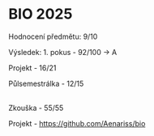 # BIO 2025
Hodnocení předmětu: 9/10

Výsledek: 1. pokus - 92/100 -> A

Projekt - 16/21

Půlsemestrálka - 12/15

<br>
Zkouška - 55/55

Projekt - https://github.com/Aenariss/bio 